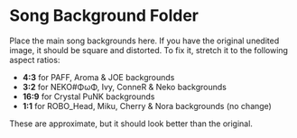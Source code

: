 # Song Background Folder

Place the main song backgrounds here. If you have the original unedited image,
it should be square and distorted. To fix it, stretch it to the following
aspect ratios:

- **4:3** for PAFF, Aroma & JOE backgrounds
- **3:2** for NEKO#ΦωΦ, Ivy, ConneR & Neko backgrounds
- **16:9** for Crystal PuNK backgrounds
- **1:1** for ROBO_Head, Miku, Cherry & Nora backgrounds (no change)

These are approximate, but it should look better than the original.
